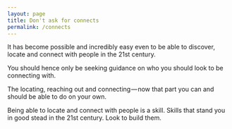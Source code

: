 ```yaml
---
layout: page
title: Don't ask for connects
permalink: /connects
---
```


It has become possible and incredibly easy even to be able to discover, locate and connect with people in the 21st century.

You should hence only be seeking guidance on who you should look to be connecting with.

The locating, reaching out and connecting — now that part you can and should be able to do on your own.

Being able to locate and connect with people is a skill. Skills that stand you in good stead in the 21st century. Look to build them.

